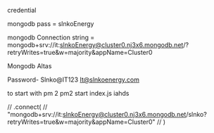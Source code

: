 


credential  

mongodb pass = slnkoEnergy

mongodb Connection string =   mongodb+srv://it:slnkoEnergy@cluster0.nj3x6.mongodb.net/?retryWrites=true&w=majority&appName=Cluster0


Mongodb Altas  

Password- Slnko@IT123
It@slnkoenergy.com
 



to start with pm 2
pm2 start index.js
 iahds

// .connect(
    //   "mongodb+srv://it:slnkoEnergy@cluster0.nj3x6.mongodb.net/slnko?retryWrites=true&w=majority&appName=Cluster0"
    // )